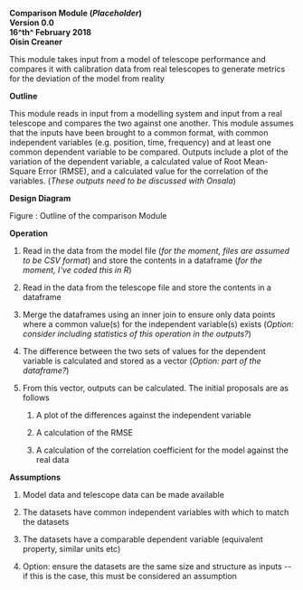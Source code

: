 **Comparison Module (*Placeholder*)\
Version 0.0\
16^th^ February 2018\
Oisin Creaner**

This module takes input from a model of telescope performance and
compares it with calibration data from real telescopes to generate
metrics for the deviation of the model from reality

**Outline**

This module reads in input from a modelling system and input from a real
telescope and compares the two against one another. This module assumes
that the inputs have been brought to a common format, with common
independent variables (e.g. position, time, frequency) and at least one
common dependent variable to be compared. Outputs include a plot of the
variation of the dependent variable, a calculated value of Root
Mean-Square Error (RMSE), and a calculated value for the correlation of
the variables. (*These outputs need to be discussed with Onsala*)

**Design Diagram**

Figure : Outline of the comparison Module

**Operation**

1.  Read in the data from the model file (*for the moment, files are
    assumed to be CSV format*) and store the contents in a dataframe
    (*for the moment, I've coded this in R*)

2.  Read in the data from the telescope file and store the contents in a
    dataframe

3.  Merge the dataframes using an inner join to ensure only data points
    where a common value(s) for the independent variable(s) exists
    (*Option: consider including statistics of this operation in the
    outputs?*)

4.  The difference between the two sets of values for the dependent
    variable is calculated and stored as a vector (*Option: part of the
    dataframe?*)

5.  From this vector, outputs can be calculated. The initial proposals
    are as follows

    1.  A plot of the differences against the independent variable

    2.  A calculation of the RMSE

    3.  A calculation of the correlation coefficient for the model
        against the real data

**Assumptions**

1.  Model data and telescope data can be made available

2.  The datasets have common independent variables with which to match
    the datasets

3.  The datasets have a comparable dependent variable (equivalent
    property, similar units etc)

4.  Option: ensure the datasets are the same size and structure as
    inputs -- if this is the case, this must be considered an assumption
